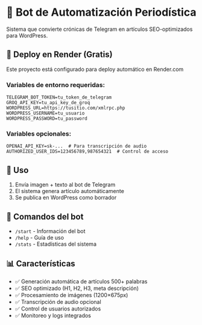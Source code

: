 # 📰 Bot de Automatización Periodística

Sistema que convierte crónicas de Telegram en artículos SEO-optimizados para WordPress.

## 🚀 Deploy en Render (Gratis)

Este proyecto está configurado para deploy automático en Render.com

### Variables de entorno requeridas:

```
TELEGRAM_BOT_TOKEN=tu_token_de_telegram
GROQ_API_KEY=tu_api_key_de_groq  
WORDPRESS_URL=https://tusitio.com/xmlrpc.php
WORDPRESS_USERNAME=tu_usuario
WORDPRESS_PASSWORD=tu_password
```

### Variables opcionales:

```
OPENAI_API_KEY=sk-...  # Para transcripción de audio
AUTHORIZED_USER_IDS=123456789,987654321  # Control de acceso
```

## 📱 Uso

1. Envía imagen + texto al bot de Telegram
2. El sistema genera artículo automáticamente  
3. Se publica en WordPress como borrador

## 🔧 Comandos del bot

- `/start` - Información del bot
- `/help` - Guía de uso
- `/stats` - Estadísticas del sistema

## 📊 Características

- ✅ Generación automática de artículos 500+ palabras
- ✅ SEO optimizado (H1, H2, H3, meta descripción)
- ✅ Procesamiento de imágenes (1200×675px)
- ✅ Transcripción de audio opcional
- ✅ Control de usuarios autorizados
- ✅ Monitoreo y logs integrados

